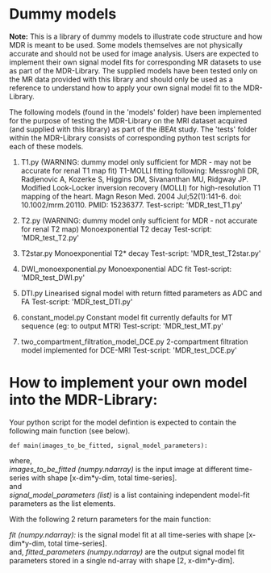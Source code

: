 # Dummy models

**Note:** This is a library of dummy models to illustrate code structure and how MDR is meant to be used. 
Some models themselves are not physically accurate and should not be used for image analysis.
Users are expected to implement their own signal model fits for corresponding MR datasets to use as part of the MDR-Library. 
The supplied models have been tested only on the MR data provided with this library and should only be used as a reference to understand how to apply your own signal model fit to the MDR-Library.


The following models (found in the 'models' folder) have been implemented for the purpose of testing the MDR-Library on the MRI dataset acquired (and supplied with this library) as part of the iBEAt study.
The 'tests' folder within the MDR-Library consists of corresponding python test scripts for each of these models.

1. T1.py (WARNING: dummy model only sufficient for MDR - may not be accurate for renal T1 map fit)
T1-MOLLI fitting following: Messroghli DR, Radjenovic A, Kozerke S, Higgins DM, Sivananthan MU, Ridgway JP. Modified Look-Locker inversion recovery (MOLLI) for high-resolution T1 mapping of the heart. Magn Reson Med. 2004 Jul;52(1):141-6. doi: 10.1002/mrm.20110. PMID: 15236377.
Test-script: 'MDR_test_T1.py'

2. T2.py (WARNING: dummy model only sufficient for MDR - not accurate for renal T2 map)
Monoexponential T2 decay
Test-script: 'MDR_test_T2.py' 

3. T2star.py 
Monoexponential T2* decay
Test-script: 'MDR_test_T2star.py'

4. DWI_monoexponential.py
Monoexponential ADC fit
Test-script: 'MDR_test_DWI.py'

5. DTI.py
Linearised signal model with return fitted parameters as ADC and FA
Test-script: 'MDR_test_DTI.py'

6. constant_model.py
Constant model fit currently defaults for MT sequence (eg: to output MTR)
Test-script: 'MDR_test_MT.py'

7. two_compartment_filtration_model_DCE.py
2-compartment filtration model implemented for DCE-MRI
Test-script: 'MDR_test_DCE.py'

# How to implement your own model into the MDR-Library:

Your python script for the model defintion is expected to contain the following main function (see below).

`def main(images_to_be_fitted, signal_model_parameters):`

where,  
*images_to_be_fitted (numpy.ndarray)* is the input image at different time-series with shape [x-dim\*y-dim, total time-series].    
and    
*signal_model_parameters (list)* is a list containing independent model-fit parameters as the list elements.   

With the following 2 return parameters for the main function:

*fit (numpy.ndarray):* is the signal model fit at all time-series with shape [x-dim\*y-dim, total time-series].   
and, 
*fitted_parameters (numpy.ndarray)* are the output signal model fit parameters stored in a single nd-array with shape [2, x-dim\*y-dim].     
